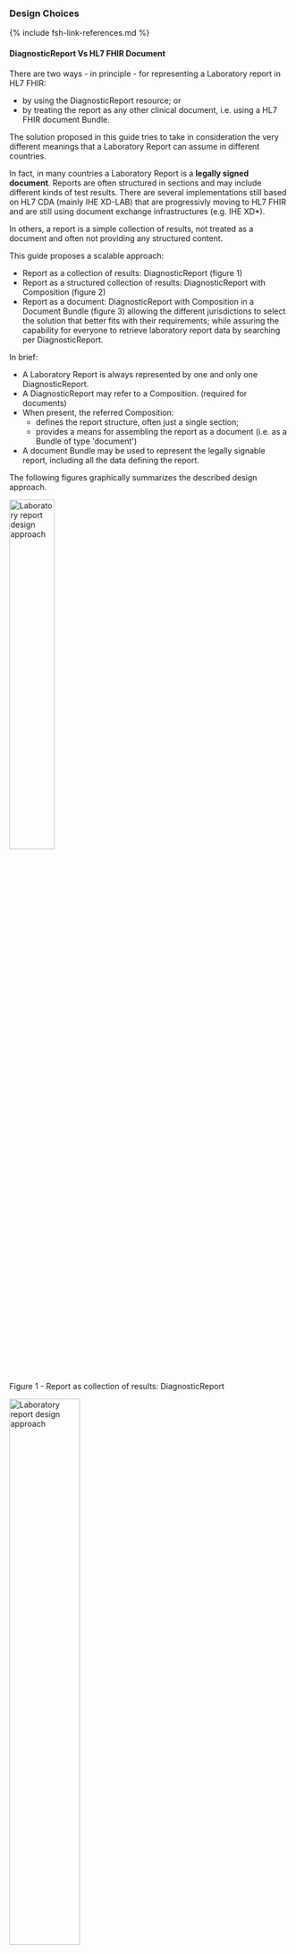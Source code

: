 ### Design Choices

{% include fsh-link-references.md %}

#### DiagnosticReport Vs HL7 FHIR Document

There are two ways - in principle - for representing a Laboratory report in HL7 FHIR:
* by using the DiagnosticReport resource; or 
* by treating the report as any other clinical document, i.e. using a HL7 FHIR document Bundle.

The solution proposed in this guide tries to take in consideration the very different meanings that a Laboratory Report can assume in different countries.

In fact, in many countries a Laboratory Report is a **legally signed document**. 
Reports are often structured in sections and may include different kinds of test results.
There are several implementations still based on HL7 CDA (mainly IHE XD-LAB) that are progressivly moving to HL7 FHIR and are still using document exchange infrastructures (e.g. IHE XD*).

In others, a report is a simple collection of results, not treated as a document and often not providing any structured content.

This guide proposes a scalable approach:
* Report as a collection of results: DiagnosticReport (figure 1)
* Report as a structured collection of results: DiagnosticReport with Composition (figure 2)
* Report as a document: DiagnosticReport with Composition in a Document Bundle (figure 3)
allowing the different jurisdictions to select the solution that better fits with their requirements; while assuring the capability for everyone to retrieve laboratory report data by searching per DiagnosticReport.


In brief:

* A Laboratory Report is always represented by one and only one DiagnosticReport.
* A DiagnosticReport may refer to a Composition. (required for documents)
* When present, the referred Composition:
  * defines the report structure, often just a single section;
  * provides a means for assembling the report as a document (i.e. as a Bundle of type 'document')
* A document Bundle may be used to represent the legally signable report, including all the data defining the report.


The following figures graphically summarizes the described design approach.


<div>
<img src="lab-structure-1.png"  alt="Laboratory report design approach" width="40%">
<p>Figure 1 - Report as collection of results: DiagnosticReport</p>
<p></p>
</div>

<div>
<img src="lab-structure-2.png"  alt="Laboratory report design approach" width="50%">
<p>Figure 2 - Report as structured collection of results: DiagnosticReport with Composition </p>
<p></p>
</div>

<div>
<img src="lab-structure.png"  alt="Laboratory report design approach" width="80%">
<p>Figure 3 - Report as document: DiagnosticReport with Composition in a Document Bundle</p>
<p></p>
</div>


The document based solution, adopted in the European realm, tries to balance the two expectations of having a HL7 FHIR document and searching reports via DiagnosticReport, limiting as much as possible the implementation options. 
Moreover it takes into account the R5 DiagnosticReport design pattern where the DiagnosticReport vs. Composition relationship is directed from the DiagnosticReport to the Composition resource.

The authors are aware of the fact that this choice requires additional work by the report creator, requesting to consistently record in both DiagnosticReport and Composition a set of information. 
However, they believe that it enables more options for the consumer:
* preserving the existing document-based paradigm and helping the transition from CDA-based solutions by facilitating the reuse of:
  * the existing exchange infrastructures
  * the on-development mapping of CDA to FHIR artifacts
* enabling for use of the REST paradigm


#### Pre-adoption of R5 Rules for Document Bundles

To support the described documental approach, this guide allows for the **pre-adoption of the R5 rules for the inclusion of the resources in a document Bundle**, that is:

_"The document bundle SHALL include only: <..>
The supporting information: Any resources that are part of the graph of resources that reference or are referenced from the composition set, either directly or indirectly (e.g. recursively in a chain)"_

in opposition to the R4 rules requiring that, with the exception of the Provenance resource and the Binary including the stylesheet, only resources directly or indirectly - referred **from** the composition can be included.

This choice is justified by the fact that:
* There was a good consensus in the HL7 FHIR community for supporting this.
* In R5 the link between the DiagnosticReport and the Composition is realized with a Reference from the DiagnosticReport. The team decided to follow the same design pattern to facilitate the R4 to R5 transition.
* Adding a reference from the Composition to the DiagnosticReport would create an undesirable circular reference.

However, this choice is not imposed, so that usage contexts wishing to keep a full consistency with R4 rules may use the [DiagnosticReportReference] extension to refer to the DiagnosticReport from the Composition. The adoption of this extension implies the presence of a circular reference of Composition to/from the DiagnosticReport.